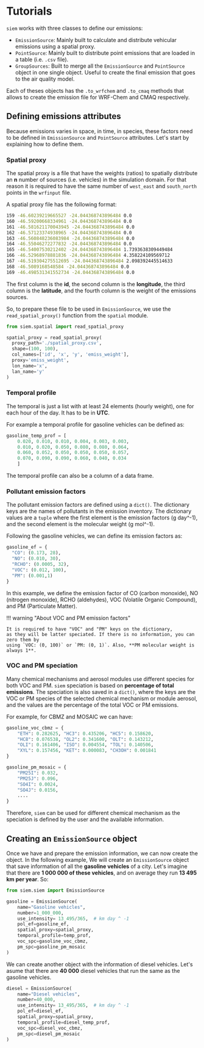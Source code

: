 # Tutorials

`siem` works with three classes to define our emissions:

- `EmissionSource`: Mainly built to calculate and distribute vehicular emissions using a spatial proxy.
- `PointSource`: Mainly built to distribute point emissions that are loaded in a table (i.e. `.csv` file).
- `GroupSources`: Built to merge all the `EmissionSource` and `PointSource` object in one single object.
Useful to create the final emission that goes to the air quality model.

Each of theses objects has the `.to_wrfchem` and `.to_cmaq` methods that allows to create the emission file for WRF-Chem and CMAQ respectively.

## Defining emissions attributes

Because emissions varies in space, in time, in species, these factors need to be defined in `EmissionSource` and `PointSource` attributes.
Let's start by explaining how to define them.

### Spatial proxy

The spatial proxy is a file that have the weights (ratios) to spatially distribute an **n** number of sources (i.e. vehicles) in the simulation domain.
For that reason it is required to have the same number of `west_east` and `south_north` points in the `wrfinput` file.

A spatial proxy file has the following format:

```bash
159 -46.60239219665527 -24.044368743896484 0.0
160 -46.59200668334961 -24.044368743896484 0.0
161 -46.581621170043945 -24.044368743896484 0.0
162 -46.57123374938965 -24.044368743896484 0.0
163 -46.560848236083984 -24.044368743896484 0.0
164 -46.55046272277832 -24.044368743896484 0.0
165 -46.54007530212402 -24.044368743896484 1.7393638309449484
166 -46.52968978881836 -24.044368743896484 4.358224109569712
167 -46.519304275512695 -24.044368743896484 2.098392445514633
168 -46.5089168548584 -24.044368743896484 0.0
169 -46.498531341552734 -24.044368743896484 0.0
```

The first column is the **id**, the second column is the **longitude**, the third column is the **latitude**,
and the fourth column is the weight of the emissions sources.

So, to prepare these file to be used in `EmissionSource`, we use the `read_spatial_proxy()` function from the `spatial` module.

```python
from siem.spatial import read_spatial_proxy

spatial_proxy = read_spatial_proxy(
  proxy_path='./spatial_proxy.csv',
  shape=(100, 100),
  col_names=['id', 'x', 'y', 'emiss_weight'],
  proxy='emiss_weight',
  lon_name='x',
  lan_name='y'
)
```

### Temporal profile

The temporal is just a list with at least 24 elements (hourly weight), one for each hour of the day.
It has to be in **UTC**.

For example a temporal profile for gasoline vehicles can be defined as:

```python
gasoline_temp_prof = [
    0.020, 0.010, 0.010, 0.004, 0.003, 0.003,
    0.010, 0.020, 0.050, 0.080, 0.080, 0.064,
    0.060, 0.052, 0.050, 0.050, 0.050, 0.057,
    0.070, 0.090, 0.090, 0.060, 0.040, 0.034
    ]
```

The temporal profile can also be a column of a data frame.

### Pollutant emission factors

The pollutant emission factors are defined using a `dict()`.
The dictionary keys are the names of pollutants in the emission inventory.
The dictionary values are a `tuple` where the first element is the emission factors (g day^-1),
and the second element is the molecular weight (g mol^-1).

Following the gasoline vehicles, we can define its emission factors as:

```python
gasoline_ef = {
  "CO": (0.173, 28),
  "NO": (0.010, 30),
  "RCHO": (0.0005, 32),
  "VOC": (0.012, 100),
  "PM": (0.001,1)
}
```

In this example, we define the emission factor of CO (carbon monoxide),
NO (nitrogen monoxide), RCHO (aldehydes), VOC (Volatile Organic Compound),
and PM (Particulate Matter).

!!! warning "About VOC and PM emission factors"

    It is required to have "VOC" and "PM" keys on the dictionary,
    as they will be latter speciated. If there is no information, you can zero them by
    using `VOC: (0, 100)` or `PM: (0, 1)`. Also, **PM molecular weight is always 1**.

### VOC and PM speciation

Many chemical mechanisms and aerosol modules use different species for both VOC and PM.
`siem` speciation is based on **percentage of total emissions**.
The speciation is also saved in a `dict()`,
where the keys are the VOC or PM species of the selected chemical mechanism or module aerosol,
and the values are the percentage of the total VOC or PM emissions.

For example, for CBMZ and MOSAIC we can have:

```python
gasoline_voc_cbmz = {
    "ETH": 0.282625, "HC3": 0.435206, "HC5": 0.158620,
    "HC8": 0.076538, "OL2": 0.341600, "OLT": 0.143212,
    "OLI": 0.161406, "ISO": 0.004554, "TOL": 0.140506,
    "XYL": 0.157456, "KET": 0.000083, "CH3OH": 0.001841
}

gasoline_pm_mosaic = {
    "PM25I": 0.032,
    "PM25J": 0.096,
    "SO4I": 0.0024,
    "SO4J": 0.0156,
    ....
}
```

Therefore, `siem` can be used for different chemical mechanism as the speciation is defined by the user and the available information.

## Creating an `EmissionSource` object

Once we have and prepare the emission information, we can now create the object.
In the following example,
We will create an `EmissionSource` object that save information of all the **gasoline vehicles** of a city.
Let's imagine that there are **1 000 000 of these vehicles**, and on average they run **13 495 km per year**.
So:

```python
from siem.siem import EmissionSource

gasoline = EmissionSource(
    name="Gasoline vehicles",
    number=1_000_000,
    use_intensity= 13_495/365,  # km day ^ -1
    pol_ef=gasoline_ef,
    spatial_proxy=spatial_proxy,
    temporal_profile=temp_prof,
    voc_spc=gasoline_voc_cbmz,
    pm_spc=gasoline_pm_mosaic
)
```

We can create another object with the information of diesel vehicles.
Let's asume that there are **40 000** diesel vehicles that run the same as the gasoline vehicles.

```python
diesel = EmissionSource(
    name="Diesel vehicles",
    number=40_000,
    use_intensity= 13_495/365,  # km day ^ -1
    pol_ef=diesel_ef,
    spatial_proxy=spatial_proxy,
    temporal_profile=diesel_temp_prof,
    voc_spc=diesel_voc_cbmz,
    pm_spc=diesel_pm_mosaic
)
```
